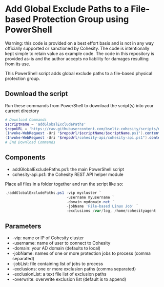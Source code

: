 # Add Global Exclude Paths to a File-based Protection Group using PowerShell

Warning: this code is provided on a best effort basis and is not in any way officially supported or sanctioned by Cohesity. The code is intentionally kept simple to retain value as example code. The code in this repository is provided as-is and the author accepts no liability for damages resulting from its use.

This PowerShell script adds global exclude paths to a file-based physical protection group.

## Download the script

Run these commands from PowerShell to download the script(s) into your current directory

```powershell
# Download Commands
$scriptName = 'addGlobalExcludePaths'
$repoURL = 'https://raw.githubusercontent.com/bseltz-cohesity/scripts/master/powershell'
(Invoke-WebRequest -Uri "$repoUrl/$scriptName/$scriptName.ps1").content | Out-File "$scriptName.ps1"; (Get-Content "$scriptName.ps1") | Set-Content "$scriptName.ps1"
(Invoke-WebRequest -Uri "$repoUrl/cohesity-api/cohesity-api.ps1").content | Out-File cohesity-api.ps1; (Get-Content cohesity-api.ps1) | Set-Content cohesity-api.ps1
# End Download Commands
```

## Components

* addGlobalExcludePaths.ps1: the main PowerShell script
* cohesity-api.ps1: the Cohesity REST API helper module

Place all files in a folder together and run the script like so:

```powershell
./addGlobalExcludePaths.ps1 -vip mycluster `
                            -username myusername `
                            -domain mydomain.net `
                            -jobName 'File-based Linux Job' `
                            -exclusions /var/log, /home/cohesityagent
```

## Parameters

* -vip: name or IP of Cohesity cluster
* -username: name of user to connect to Cohesity
* -domain: your AD domain (defaults to local)
* -jobName: names of one or more protection jobs to process (comma separated)
* -jobList: file containing list of jobs to process
* -exclusions: one or more exclusion paths (comma separated)
* -exclusionList: a text file list of exclusion paths
* -overwrite: overwrite exclusion list (default is to append)
